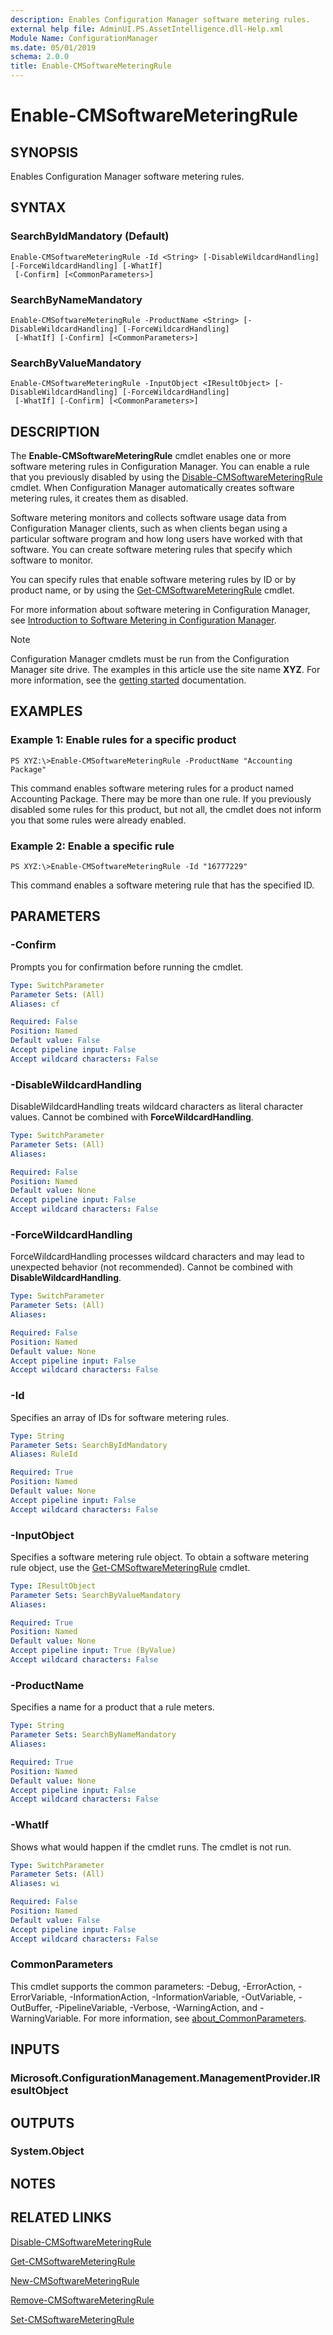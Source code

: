 ```yaml
---
description: Enables Configuration Manager software metering rules.
external help file: AdminUI.PS.AssetIntelligence.dll-Help.xml
Module Name: ConfigurationManager
ms.date: 05/01/2019
schema: 2.0.0
title: Enable-CMSoftwareMeteringRule
---
```


# Enable-CMSoftwareMeteringRule

## SYNOPSIS
Enables Configuration Manager software metering rules.

## SYNTAX

### SearchByIdMandatory (Default)
```
Enable-CMSoftwareMeteringRule -Id <String> [-DisableWildcardHandling] [-ForceWildcardHandling] [-WhatIf]
 [-Confirm] [<CommonParameters>]
```

### SearchByNameMandatory
```
Enable-CMSoftwareMeteringRule -ProductName <String> [-DisableWildcardHandling] [-ForceWildcardHandling]
 [-WhatIf] [-Confirm] [<CommonParameters>]
```

### SearchByValueMandatory
```
Enable-CMSoftwareMeteringRule -InputObject <IResultObject> [-DisableWildcardHandling] [-ForceWildcardHandling]
 [-WhatIf] [-Confirm] [<CommonParameters>]
```

## DESCRIPTION
The **Enable-CMSoftwareMeteringRule** cmdlet enables one or more software metering rules in Configuration Manager.
You can enable a rule that you previously disabled by using the [Disable-CMSoftwareMeteringRule](Disable-CMSoftwareMeteringRule.md) cmdlet.
When Configuration Manager automatically creates software metering rules, it creates them as disabled.

Software metering monitors and collects software usage data from Configuration Manager clients, such as when clients began using a particular software program and how long users have worked with that software.
You can create software metering rules that specify which software to monitor.

You can specify rules that enable software metering rules by ID or by product name, or by using the [Get-CMSoftwareMeteringRule](Get-CMSoftwareMeteringRule.md) cmdlet.

For more information about software metering in Configuration Manager, see [Introduction to Software Metering in Configuration Manager](https://docs.microsoft.com/mem/configmgr/apps/deploy-use/monitor-app-usage-with-software-metering).

> [!NOTE]
> Configuration Manager cmdlets must be run from the Configuration Manager site drive.
> The examples in this article use the site name **XYZ**. For more information, see the
> [getting started](/powershell/sccm/overview) documentation.

## EXAMPLES

### Example 1: Enable rules for a specific product
```
PS XYZ:\>Enable-CMSoftwareMeteringRule -ProductName "Accounting Package"
```

This command enables software metering rules for a product named Accounting Package.
There may be more than one rule.
If you previously disabled some rules for this product, but not all, the cmdlet does not inform you that some rules were already enabled.

### Example 2: Enable a specific rule
```
PS XYZ:\>Enable-CMSoftwareMeteringRule -Id "16777229"
```

This command enables a software metering rule that has the specified ID.

## PARAMETERS

### -Confirm
Prompts you for confirmation before running the cmdlet.

```yaml
Type: SwitchParameter
Parameter Sets: (All)
Aliases: cf

Required: False
Position: Named
Default value: False
Accept pipeline input: False
Accept wildcard characters: False
```

### -DisableWildcardHandling
DisableWildcardHandling treats wildcard characters as literal character values. Cannot be combined with **ForceWildcardHandling**.

```yaml
Type: SwitchParameter
Parameter Sets: (All)
Aliases:

Required: False
Position: Named
Default value: None
Accept pipeline input: False
Accept wildcard characters: False
```

### -ForceWildcardHandling
ForceWildcardHandling processes wildcard characters and may lead to unexpected behavior (not recommended). Cannot be combined with **DisableWildcardHandling**.

```yaml
Type: SwitchParameter
Parameter Sets: (All)
Aliases:

Required: False
Position: Named
Default value: None
Accept pipeline input: False
Accept wildcard characters: False
```

### -Id
Specifies an array of IDs for software metering rules.

```yaml
Type: String
Parameter Sets: SearchByIdMandatory
Aliases: RuleId

Required: True
Position: Named
Default value: None
Accept pipeline input: False
Accept wildcard characters: False
```

### -InputObject
Specifies a software metering rule object.
To obtain a software metering rule object, use the [Get-CMSoftwareMeteringRule](Get-CMSoftwareMeteringRule.md) cmdlet.

```yaml
Type: IResultObject
Parameter Sets: SearchByValueMandatory
Aliases:

Required: True
Position: Named
Default value: None
Accept pipeline input: True (ByValue)
Accept wildcard characters: False
```

### -ProductName
Specifies a name for a product that a rule meters.

```yaml
Type: String
Parameter Sets: SearchByNameMandatory
Aliases:

Required: True
Position: Named
Default value: None
Accept pipeline input: False
Accept wildcard characters: False
```

### -WhatIf
Shows what would happen if the cmdlet runs.
The cmdlet is not run.

```yaml
Type: SwitchParameter
Parameter Sets: (All)
Aliases: wi

Required: False
Position: Named
Default value: False
Accept pipeline input: False
Accept wildcard characters: False
```

### CommonParameters
This cmdlet supports the common parameters: -Debug, -ErrorAction, -ErrorVariable, -InformationAction, -InformationVariable, -OutVariable, -OutBuffer, -PipelineVariable, -Verbose, -WarningAction, and -WarningVariable. For more information, see [about_CommonParameters](http://go.microsoft.com/fwlink/?LinkID=113216).

## INPUTS

### Microsoft.ConfigurationManagement.ManagementProvider.IResultObject

## OUTPUTS

### System.Object
## NOTES

## RELATED LINKS

[Disable-CMSoftwareMeteringRule](Disable-CMSoftwareMeteringRule.md)

[Get-CMSoftwareMeteringRule](Get-CMSoftwareMeteringRule.md)

[New-CMSoftwareMeteringRule](New-CMSoftwareMeteringRule.md)

[Remove-CMSoftwareMeteringRule](Remove-CMSoftwareMeteringRule.md)

[Set-CMSoftwareMeteringRule](Set-CMSoftwareMeteringRule.md)
